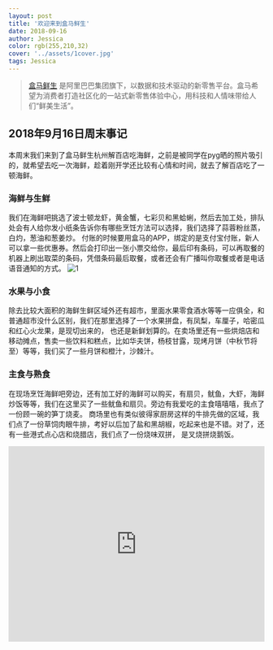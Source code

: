 ```yaml
---
layout: post
title: '欢迎来到盒马鲜生'
date: 2018-09-16
author: Jessica
color: rgb(255,210,32)
cover: '../assets/1cover.jpg'
tags: Jessica
---
```


> [盒马鲜生](https://www.freshhema.com) 是阿里巴巴集团旗下，以数据和技术驱动的新零售平台。盒马希望为消费者打造社区化的一站式新零售体验中心，用科技和人情味带给人们“鲜美生活”。

## 2018年9月16日周末事记

本周末我们来到了盒马鲜生杭州解百店吃海鲜，之前是被同学在pyg晒的照片吸引的，就希望去吃一次海鲜，趁着刚开学还比较有心情和时间，就去了解百店吃了一顿海鲜。

### 海鲜与生鲜

我们在海鲜吧挑选了波士顿龙虾，黄金蟹，七彩贝和黑蛤蜊，然后去加工处，排队处会有人给你发小纸条告诉你有哪些烹饪方法可以选择，我们选择了蒜蓉粉丝蒸，白灼，葱油和葱姜炒。
付账的时候要用盒马的APP，绑定的是支付宝付账，新人可以拿一些优惠券。然后会打印出一张小票交给你，最后印有条码，可以再取餐的机器上刷出取菜的条码，凭借条码最后取餐，或者还会有广播叫你取餐或者是电话语音通知的方式。
![1]({{site.baseurl}}/assets/1.jpg)


### 水果与小食

除去比较大面积的海鲜生鲜区域外还有超市，里面水果零食酒水等等一应俱全，和普通超市没什么区别，我们在那里选择了一个水果拼盘，有凤梨，车厘子，哈密瓜和红心火龙果，是现切出来的，
也还是新鲜划算的。在卖场里还有一些烘焙店和移动摊点，售卖一些饮料和糕点，比如华夫饼，杨枝甘露，现烤月饼（中秋节将至）等等，我们买了一些月饼和橙汁，沙棘汁。


### 主食与熟食

在现场烹饪海鲜吧旁边，还有加工好的海鲜可以购买，有扇贝，鱿鱼，大虾，海鲜炒饭等等，我们在这里买了一些鱿鱼和扇贝。旁边有我爱吃的主食嘻嘻嘻，我点了一份顾一碗的笋丁烧麦。
商场里也有类似彼得家厨房这样的牛排先做的区域，我们点了一份草饲肉眼牛排，考好以后加了盐和黑胡椒，吃起来也是不错。对了，还有一些港式点心店和烧腊店，我们点了一份烧味双拼，
是叉烧拼烧鹅饭。



<iframe type="text/html" width="100%" height="385" src="http://www.youtube.com/embed/gfmjMWjn-Xg" frameborder="0"></iframe>
